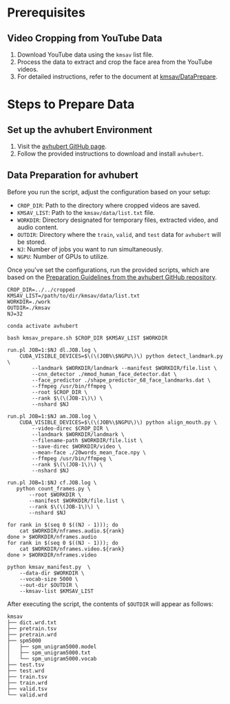 # Prerequisites

## Video Cropping from YouTube Data

1. Download YouTube data using the `kmsav` list file.
2. Process the data to extract and crop the face area from the YouTube videos.
3. For detailed instructions, refer to the document at [kmsav/DataPrepare](../../DataPrepare.md).

# Steps to Prepare Data

## Set up the avhubert Environment

1. Visit the [avhubert GitHub page](https://github.com/facebookresearch/av_hubert).
2. Follow the provided instructions to download and install `avhubert`.

## Data Preparation for avhubert

Before you run the script, adjust the configuration based on your setup:

- `CROP_DIR`: Path to the directory where cropped videos are saved.
- `KMSAV_LIST`: Path to the `kmsav/data/list.txt` file.
- `WORKDIR`: Directory designated for temporary files, extracted video, and
  audio content.
- `OUTDIR`: Directory where the `train`, `valid`, and `test` data for
  `avhubert` will be stored.
- `NJ`: Number of jobs you want to run simultaneously.
- `NGPU`: Number of GPUs to utilize.

Once you've set the configurations, run the provided scripts, which are based
on the [Preparation Guidelines from the avhubert GitHub
repository](https://github.com/facebookresearch/av_hubert/tree/main/avhubert/preparation).

```
CROP_DIR=../../cropped
KMSAV_LIST=/path/to/dir/kmsav/data/list.txt
WORKDIR=./work
OUTDIR=./kmsav
NJ=32

conda activate avhubert

bash kmsav_prepare.sh $CROP_DIR $KMSAV_LIST $WORKDIR

run.pl JOB=1:$NJ dl.JOB.log \
    CUDA_VISIBLE_DEVICES=$\(\(JOB%\$NGPU\)\) python detect_landmark.py \
        --landmark $WORKDIR/landmark --manifest $WORKDIR/file.list \
        --cnn_detector ./mmod_human_face_detector.dat \
        --face_predictor ./shape_predictor_68_face_landmarks.dat \
        --ffmpeg /usr/bin/ffmpeg \
        --root $CROP_DIR \
        --rank $\(\(JOB-1\)\) \
        --nshard $NJ

run.pl JOB=1:$NJ am.JOB.log \
    CUDA_VISIBLE_DEVICES=$\(\(JOB%\$NGPU\)\) python align_mouth.py \
        --video-direc $CROP_DIR \
        --landmark $WORKDIR/landmark \
        --filename-path $WORKDIR/file.list \
        --save-direc $WORKDIR/video \
        --mean-face ./20words_mean_face.npy \
        --ffmpeg /usr/bin/ffmpeg \
        --rank $\(\(JOB-1\)\) \
        --nshard $NJ

run.pl JOB=1:$NJ cf.JOB.log \
   python count_frames.py \
       --root $WORKDIR \
       --manifest $WORKDIR/file.list \
       --rank $\(\(JOB-1\)\) \
       --nshard $NJ

for rank in $(seq 0 $((NJ - 1))); do
    cat $WORKDIR/nframes.audio.${rank}
done > $WORKDIR/nframes.audio
for rank in $(seq 0 $((NJ - 1))); do
    cat $WORKDIR/nframes.video.${rank}
done > $WORKDIR/nframes.video

python kmsav_manifest.py  \
    --data-dir $WORKDIR \
    --vocab-size 5000 \
    --out-dir $OUTDIR \
    --kmsav-list $KMSAV_LIST
```

After executing the script, the contents of `$OUTDIR` will appear as follows:

    kmsav
    ├── dict.wrd.txt
    ├── pretrain.tsv
    ├── pretrain.wrd
    ├── spm5000
    │   ├── spm_unigram5000.model
    │   ├── spm_unigram5000.txt
    │   └── spm_unigram5000.vocab
    ├── test.tsv
    ├── test.wrd
    ├── train.tsv
    ├── train.wrd
    ├── valid.tsv
    └── valid.wrd
